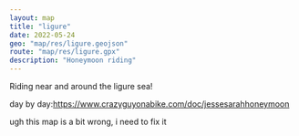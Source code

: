 ```yaml
---
layout: map
title: "ligure"
date: 2022-05-24
geo: "map/res/ligure.geojson"
route: "map/res/ligure.gpx"
description: "Honeymoon riding"
---
```

Riding near and around the ligure sea!

day by day:https://www.crazyguyonabike.com/doc/jessesarahhoneymoon

ugh this map is a bit wrong, i need to fix it